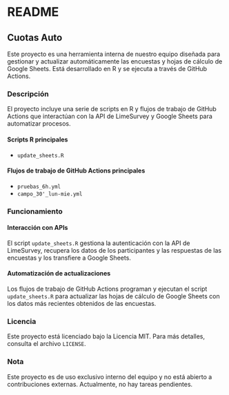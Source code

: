 # README

## Cuotas Auto

Este proyecto es una herramienta interna de nuestro equipo diseñada para gestionar y actualizar automáticamente las encuestas y hojas de cálculo de Google Sheets. Está desarrollado en R y se ejecuta a través de GitHub Actions.

### Descripción

El proyecto incluye una serie de scripts en R y flujos de trabajo de GitHub Actions que interactúan con la API de LimeSurvey y Google Sheets para automatizar procesos.

#### Scripts R principales

-   `update_sheets.R`

#### Flujos de trabajo de GitHub Actions principales

-   `pruebas_6h.yml`
-   `campo_30'_lun-mie.yml`

### Funcionamiento

#### Interacción con APIs

El script `update_sheets.R` gestiona la autenticación con la API de LimeSurvey, recupera los datos de los participantes y las respuestas de las encuestas y los transfiere a Google Sheets.

#### Automatización de actualizaciones

Los flujos de trabajo de GitHub Actions programan y ejecutan el script `update_sheets.R` para actualizar las hojas de cálculo de Google Sheets con los datos más recientes obtenidos de las encuestas.

### Licencia

Este proyecto está licenciado bajo la Licencia MIT. Para más detalles, consulta el archivo `LICENSE`.

### Nota

Este proyecto es de uso exclusivo interno del equipo y no está abierto a contribuciones externas. Actualmente, no hay tareas pendientes.
